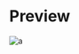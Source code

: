 # Preview 
![a](https://github.com/Eazvy/UILibs/blob/main/Librarys/Material/MaterialPreview.png?raw=true)
